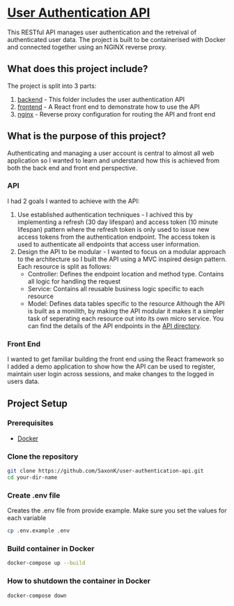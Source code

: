 # [User Authentication API](https://user-authentication.saxonkeegan.com)
This RESTful API manages user authentication and the retreival of authenticated user data. The project is built to be containerised with Docker and connected together using an NGINX reverse proxy.
## What does this project include?
The project is split into 3 parts:
1. [backend](./backend) - This folder includes the user authentication API
2. [frontend](./frontend) - A React front end to demonstrate how to use the API
3. [nginx](./nginx) - Reverse proxy configuration for routing the API and front end
## What is the purpose of this project?
Authenticating and managing a user account is central to almost all web application so I wanted to learn and understand how this is achieved from both the back end and front end perspective.
### API
I had 2 goals I wanted to achieve with the API:
1. Use established authentication techniques - I achived this by implementing a refresh (30 day lifespan) and access token (10 minute lifespan) pattern where the refresh token is only used to issue new access tokens from the authentication endpoint. The access token is used to authenticate all endpoints that access user information.
2. Design the API to be modular - I wanted to focus on a modular approach to the architecture so I built the API using a MVC inspired design pattern. Each resource is split as follows:
   - Controller: Defines the endpoint location and method type. Contains all logic for handling the request
   - Service: Contains all reusable business logic specific to each resource
   - Model: Defines data tables specific to the resource
Although the API is built as a monilith, by making the API modular it makes it a simpler task of seperating each resource out into its own micro service.
You can find the details of the API endpoints in the [API directory](./backend).
### Front End
I wanted to get familiar building the front end using the React framework so I added a demo application to show how the API can be used to register, maintain user login across sessions, and make changes to the logged in users data.
## Project Setup
### Prerequisites
- [Docker](https://www.docker.com/)
### Clone the repository
```sh
git clone https://github.com/SaxonK/user-authentication-api.git
cd your-dir-name
```
### Create .env file
Creates the .env file from provide example. Make sure you set the values for each variable
```sh
cp .env.example .env
```
### Build container in Docker
```sh
docker-compose up --build
```
### How to shutdown the container in Docker
```sh
docker-compose down
```
